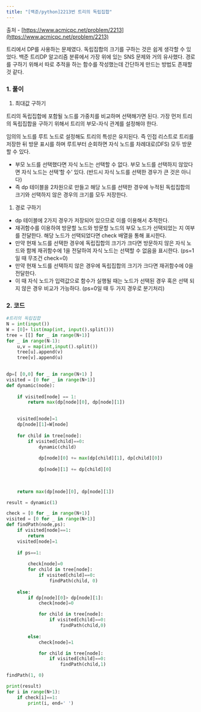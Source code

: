 ```yaml
---
title: "[백준/python]2213번 트리의 독립집합"
---
```


출처 - [https://www.acmicpc.net/problem/2213](https://www.acmicpc.net/problem/2213)

트리에서 DP를 사용하는 문제였다. 독립집합의 크기를 구하는 것은 쉽게 생각할 수 있었다. 백준 트리DP 알고리즘 분류에서 가장 위에 있는 SNS 문제와 거의 유사했다. 경로를 구하기 위해서 따로 추적을 하는 함수를 작성했는데 간단하게 만드는 방법도 존재할 것 같다.

### 1. 풀이

1. 최대값 구하기

트리의 독립집합에 포함될 노드를 가중치를 비교하며 선택해가면 된다. 가장 먼저 트리의 독립집합을 구하기 위해서 트리의 부모-자식 관계를 설정해야 한다. 

임의의 노드를 루트 노드로 설정해도 트리의 특성은 유지된다. 즉 인접 리스트로 트리를 저장한 뒤 방문 표시를 하며 루트부터 순회하면 자식 노드를 차례대로(DFS) 모두 방문할 수 있다. 

- 부모 노드를 선택했다면 자식 노드는 선택할 수 없다. 부모 노드를 선택하지 않았다면 자식 노드는 선택’할 수’ 있다. (반드시 자식 노드를 선택한 경우가 큰 것은 아니다)
- 즉 dp 테이블을 2차원으로 만들고 해당 노드를 선택한 경우에 누적된 독립집합의 크기와 선택하지 않은 경우의 크기를 모두 저장한다.

1. 경로 구하기
- dp 테이블에 2가지 경우가 저장되어 있으므로 이를 이용해서 추적한다.
- 재귀함수를 이용하여 방문할 노드와 방문할 노드의 부모 노드가 선택되었는 지 여부를 전달한다. 해당 노드가 선택되었다면 check 배열을 통해 표시한다.
- 만약 현재 노드를 선택한 경우에 독립집합의 크기가 크다면 방문하지 않은 자식 노드와 함께 재귀함수에 1을 전달하여  자식 노드는 선택할 수 없음을 표시한다. (ps=1일 때 무조건 check=0)
- 만약 현재 노드를 선택하지 않은 경우에 독립집합의 크기가 크다면 재귀함수에 0을 전달한다.
- 이 때 자식 노드가 입력값으로 함수가 실행될 때는 노드가 선택된 경우 혹은 선택 되지 않은 경우 비교가 가능하다. (ps=0일 때 두 가지 경우로 분기처리)

### 2. 코드

```python
#트리의 독립집합
N = int(input())
W = [0]+ list(map(int, input().split()))
tree = [[] for _ in range(N+1)]
for _ in range(N-1):
    u,v = map(int,input().split())
    tree[u].append(v)
    tree[v].append(u)
    

dp=[ [0,0] for _ in range(N+1) ]
visited = [0 for _ in range(N+1)]
def dynamic(node):
    
    if visited[node] == 1:    
        return max(dp[node][0], dp[node][1])

    
    visited[node]=1
    dp[node][1]=W[node]
    
    for child in tree[node]:
        if visited[child]==0:
            dynamic(child)
            
            dp[node][0] += max(dp[child][1], dp[child][0])
            
            dp[node][1] += dp[child][0] 

    
    
    return max(dp[node][0], dp[node][1])

result = dynamic(1)

check = [0 for _ in range(N+1)]
visited = [0 for _ in range(N+1)]
def findPath(node,ps):
    if visited[node]==1:
        return    
    visited[node]=1
    
    if ps==1:
        
        check[node]=0
        for child in tree[node]:
            if visited[child]==0:
                findPath(child, 0)
    
    else:
        if dp[node][0]> dp[node][1]:
            check[node]=0

            for child in tree[node]:
                if visited[child]==0:
                    findPath(child,0)    
            
        else:
            check[node]=1

            for child in tree[node]:
                if visited[child]==0:
                    findPath(child,1)    

findPath(1, 0)

print(result)
for i in range(N+1):
    if check[i]==1:
        print(i, end=' ')
```
